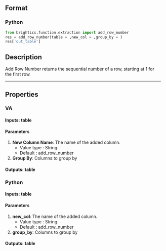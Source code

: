 ## Format
### Python
```python
from brightics.function.extraction import add_row_number
res = add_row_number(table = ,new_col = ,group_by = )
res['out_table']
```

## Description
Add Row Number returns the sequential number of a row, starting at 1 for the first row.

---

## Properties
### VA
#### Inputs: table

#### Parameters
1. **New Column Name**: The name of the added column.
   - Value type : String
   - Default : add_row_number
2. **Group By**: Columns to group by

#### Outputs: table

### Python
#### Inputs: table

#### Parameters
1. **new_col**: The name of the added column.
   - Value type : String
   - Default : add_row_number
2. **group_by**: Columns to group by

#### Outputs: table

